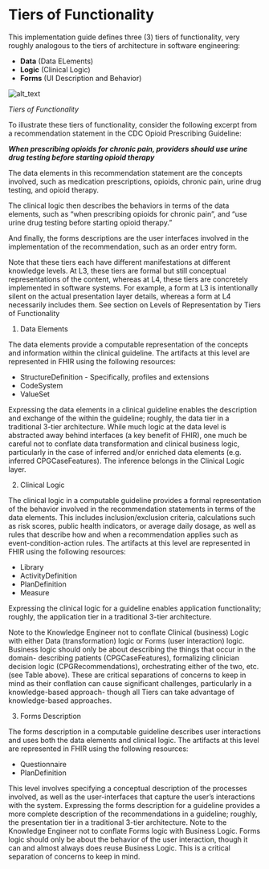 # Tiers of Functionality

This implementation guide defines three (3) tiers of functionality, very roughly analogous to the tiers of architecture in software engineering:



*   **Data**  (Data ELements)
*   **Logic**  (Clinical Logic)
*   **Forms**  (UI Description and Behavior)

![alt_text](images/functionality-tiers.png "image_tooltip")


_Tiers of Functionality_

To illustrate these tiers of functionality, consider the following excerpt from a recommendation statement in the CDC Opioid Prescribing Guideline:

**_When prescribing opioids for chronic pain, providers should use urine drug testing before starting opioid therapy_**

The data elements in this recommendation statement are the concepts involved, such as medication prescriptions, opioids, chronic pain, urine drug testing, and opioid therapy.

The clinical logic then describes the behaviors in terms of the data elements, such as “when prescribing opioids for chronic pain”, and “use urine drug testing before starting opioid therapy.”

And finally, the forms descriptions are the user interfaces involved in the implementation of the recommendation, such as an order entry form.

Note that these tiers each have different manifestations at different knowledge levels. At L3, these tiers are formal but still conceptual representations of the content, whereas at L4, these tiers are concretely implemented in software systems. For example, a form at L3 is intentionally silent on the actual presentation layer details, whereas a form at L4 necessarily includes them.  See section on Levels of Representation by Tiers of Functionality



1. Data Elements

The data elements provide a computable representation of the concepts and information within  the clinical guideline. The artifacts at this level are represented in FHIR using the following resources:



*   StructureDefinition - Specifically, profiles and extensions
*   CodeSystem
*   ValueSet

Expressing the data elements in a clinical guideline enables the description and exchange of the within the guideline; roughly, the data tier in a traditional 3-tier architecture.  While much logic at the data level is abstracted away behind interfaces (a key benefit of FHIR), one much be careful not to conflate data transformation and clinical business logic, particularly in the case of inferred and/or enriched data elements (e.g. inferred CPGCaseFeatures).  The inference belongs in the Clinical Logic layer.



2. Clinical Logic

The clinical logic in a computable guideline provides a formal representation of the behavior involved in the recommendation statements in terms of the data elements. This includes inclusion/exclusion criteria, calculations such as risk scores, public health indicators, or average daily dosage, as well as rules that describe how and when a recommendation applies such as event-condition-action rules. The artifacts at this level are represented in FHIR using the following resources:



*   Library
*   ActivityDefinition
*   PlanDefinition
*   Measure

Expressing the clinical logic for a guideline enables application functionality; roughly, the application tier in a traditional 3-tier architecture.

Note to the Knowledge Engineer not to conflate Clinical (business) Logic with either Data (transformation) logic or Forms (user interaction) logic.  Business logic should only be about describing the things that occur in the domain- describing patients (CPGCaseFeatures), formalizing clinician decision logic (CPGRecommendations), orchestrating either of the two, etc. (see Table above).  These are critical separations of concerns to keep in mind as their conflation can cause significant challenges, particularly in a knowledge-based approach- though all Tiers can take advantage of knowledge-based approaches.



3. Forms Description

The forms description in a computable guideline describes user interactions and uses both the data elements and clinical logic. The artifacts at this level are represented in FHIR using the following resources:



*   Questionnaire
*   PlanDefinition

This level involves specifying a conceptual description of the processes involved, as well as the user-interfaces that capture the user’s interactions with the system. Expressing the forms description for a guideline provides a more complete description of the recommendations in a guideline; roughly, the presentation tier in a traditional 3-tier architecture.  Note to the Knowledge Engineer not to conflate Forms logic with Business Logic.  Forms logic should only be about the behavior of the user interaction, though it can and almost always does reuse Business Logic.  This is a critical separation of concerns to keep in mind.
